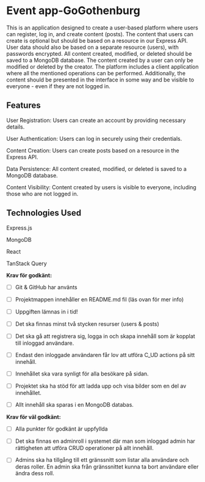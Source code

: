 
# Event app-GoGothenburg

This is an application designed to create a user-based platform where users can register, log in, and create content (posts). The content that users can create is optional but should be based on a resource in our Express API. User data should also be based on a separate resource (users), with passwords encrypted. All content created, modified, or deleted should be saved to a MongoDB database. The content created by a user can only be modified or deleted by the creator. The platform includes a client application where all the mentioned operations can be performed. Additionally, the content should be presented in the interface in some way and be visible to everyone - even if they are not logged in.

## Features

 User Registration: Users can create an account by providing necessary details.
 
 User Authentication: Users can log in securely using their credentials.

 Content Creation: Users can create posts based on a resource in the Express API.

 Data Persistence: All content created, modified, or deleted is saved to a MongoDB database.
 
 Content Visibility: Content created by users is visible to everyone, including those who are not logged in.


## Technologies Used

Express.js

MongoDB

React

TanStack Query


**Krav för godkänt:**

- [ ] Git & GitHub har använts
- [ ] Projektmappen innehåller en README.md fil (läs ovan för mer info)
- [ ] Uppgiften lämnas in i tid!
- [ ] Det ska finnas minst två stycken resurser (users & posts)
- [ ] Det ska gå att registrera sig, logga in och skapa innehåll som är kopplat till inloggad användare.
- [ ] Endast den inloggade användaren får lov att utföra C_UD actions på sitt innehåll.
- [ ] Innehållet ska vara synligt för alla besökare på sidan.
- [ ] Projektet ska ha stöd för att ladda upp och visa bilder som en del av innehållet.
- [ ] Allt innehåll ska sparas i en MongoDB databas.


**Krav för väl godkänt:**

- [ ] Alla punkter för godkänt är uppfyllda
- [ ] Det ska finnas en adminroll i systemet där man som inloggad admin har rättigheten att utföra CRUD operationer på allt innehåll.
- [ ] Admins ska ha tillgång till ett gränssnitt som listar alla användare och deras roller. En admin ska från gränssnittet kunna ta bort användare eller ändra dess roll.

